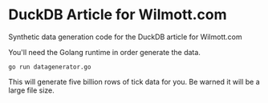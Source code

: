 # DuckDB Article for Wilmott.com

Synthetic data generation code for the DuckDB article for Wilmott.com

You'll need the Golang runtime in order generate the data.

```
go run datagenerator.go
```

This will generate five billion rows of tick data for you. Be warned it will be a large file size. 


